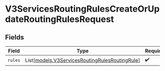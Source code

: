 # V3ServicesRoutingRulesCreateOrUpdateRoutingRulesRequest


## Fields

| Field                                                                                            | Type                                                                                             | Required                                                                                         | Description                                                                                      |
| ------------------------------------------------------------------------------------------------ | ------------------------------------------------------------------------------------------------ | ------------------------------------------------------------------------------------------------ | ------------------------------------------------------------------------------------------------ |
| `rules`                                                                                          | List[[models.V3ServicesRoutingRulesRoutingRule](../models/v3servicesroutingrulesroutingrule.md)] | :heavy_check_mark:                                                                               | N/A                                                                                              |